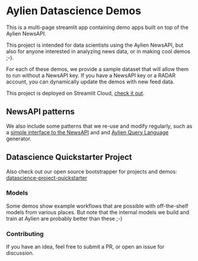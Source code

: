 # Aylien Datascience Demos

This is a multi-page streamlit app containing demo apps built on top of the Aylien NewsAPI.

This project is intended for data scientists using the Aylien NewsAPI, but also for anyone interested in analyzing news data, 
or in making cool demos ;-).

For each of these demos, we provide a sample dataset that will allow them to run without a NewsAPI key. If you have a NewsAPI key
or a RADAR account, you can dynamically update the demos with new feed data.

This project is deployed on Streamlit Cloud, [check it out](https://aylienlabs.streamlit.app).

## NewsAPI patterns
We also include some patterns that we re-use and modify regularly, such as a [simple interface to the NewsAPI](aylien_datascience_demos/newsapi.py) and
and [Aylien Query Language](aylien_datascience_demos/aql_builder.py) generator. 

## Datascience Quickstarter Project
Also check out our open source bootstrapper for projects and demos: [datascience-project-quickstarter](https://github.com/AYLIEN/datascience-project-quickstarter)


### Models

Some demos show example workflows that are possible with off-the-shelf models from various places. 
But note that the internal models we build and train at Aylien are probably better than these ;-) 


### Contributing

If you have an idea, feel free to submit a PR, or open an issue for discussion. 
